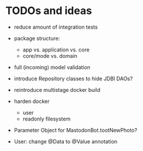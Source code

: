 # TODOs and ideas

- reduce amount of integration tests

- package structure:
  - app vs. application vs. core
  - core/mode vs. domain

- full (incoming) model validation

- introduce Repository classes to hide JDBI DAOs?

- reintroduce multistage docker build

- harden docker
  - user
  - readonly filesystem

- Parameter Object for MastodonBot.tootNewPhoto?

- User: change @Data to @Value annotation